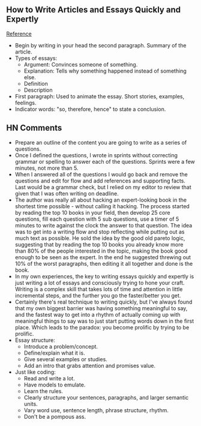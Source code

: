 ## How to Write Articles and Essays Quickly and Expertly
[Reference](http://www.downes.ca/post/38526)

- Begin by writing in your head the second paragraph. Summary of the article.
- Types of essays:
  - Argument: Convinces someone of something.
  - Explanation: Tells why something happened instead of something else.
  - Definition
  - Description
- First paragraph: Used to animate the essay. Short stories, examples, feelings.
- Indicator words: "so, therefore, hence" to state a conclusion.

## HN Comments

- Prepare an outline of the content you are going to write as a series of questions.
- Once I defined the questions, I wrote in sprints without correcting grammar or spelling to answer each of the questions. Sprints were a few minutes, not more than 5.
- When I answered all of the questions I would go back and remove the questions and edit for flow and add references and supporting facts. Last would be a grammar check, but I relied on my editor to review that given that I was often writing on deadline.
- The author was really all about hacking an expert-looking book in the shortest time possible - without calling it hacking. The process started by reading the top 10 books in your field, then develop 25 core questions, fill each question with 5 sub questions, use a timer of 5 minutes to write against the clock the answer to that question. The idea was to get into a writing flow and stop reflecting while putting out as much text as possible. He sold the idea by the good old pareto logic, suggesting that by reading the top 10 books you already know more than 80% of the people interested in the topic, making the book good enough to be seen as the expert. In the end he suggested threwing out 10% of the worst paragraphs, then editing it all together and done is the book.
- In my own experiences, the key to writing essays quickly and expertly is just writing a lot of essays and consciously trying to hone your craft. Writing is a complex skill that takes lots of time and attention in little incremental steps, and the further you go the faster/better you get.
- Certainly there's real technique to writing quickly, but I've always found that my own biggest barrier was having something meaningful to say, and the fastest way to get into a rhythm of actually coming up with meaningful things to say was to just start putting words down in the first place. Which leads to the paradox: you become prolific by trying to be prolific.
- Essay structure:
  - Introduce a problem/concept.
  - Define/explain what it is.
  - Give several examples or studies.
  - Add an intro that grabs attention and promises value.
- Just like coding:
  - Read and write a lot.
  - Have models to emulate.
  - Learn the rules.
  - Clearly structure your sentences, paragraphs, and larger semantic units.
  - Vary word use, sentence length, phrase structure, rhythm.
  - Don't be a pompous ass.
